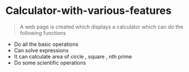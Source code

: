 # Calculator-with-various-features
> A web page is created which displays a calculator which can do the following functions
- Do all the basic operations
- Can solve expressions
- It can calculate area of circle , square , nth prime
- Do some scientific operations
